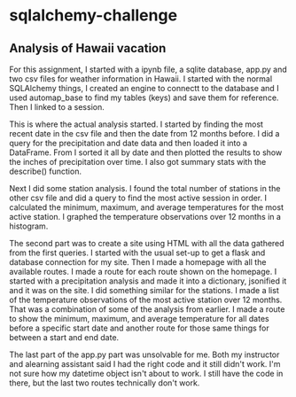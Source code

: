 # sqlalchemy-challenge
## Analysis of Hawaii vacation

For this assignment, I started with a ipynb file, a sqlite database, app.py and two csv files for weather information in Hawaii. I started with the normal SQLAlchemy things, I created an engine to connectt to the database and I used automap_base to find my tables (keys) and save them for reference. Then I linked to a session. 

This is where the actual analysis started. I started by finding the most recent date in the csv file and then the date from 12 months before. I did a query for the precipitation and date data and then loaded it into a DataFrame. From I sorted it all by date and then plotted the results to show the inches of precipitation over time. I also got summary stats with the describe() function. 

Next I did some station analysis. I found the total number of stations in the other csv file and did a query to find the most active session in order. I calculated the minimum, maximum, and average temperatures for the most active station. I graphed the temperature observations over 12 months in a histogram. 

The second part was to create a site using HTML with all the data gathered from the first queries. I started with the usual set-up to get a flask and database connection for my site. Then I made a homepage with all the available routes. I made a route for each route shown on the homepage. I started with a precipitation analysis and made it into a dictionary, jsonified it and it was on the site. I did something similar for the stations. I made a list of the temperature observations of the most active station over 12 months. That was a combination of some of the analysis from earlier. I made a route to show the minimum, maximum, and average temperature for all dates before a specific start date and another route for those same things for between a start and end date. 

The last part of the app.py part was unsolvable for me. Both my instructor and alearning assistant said I had the right code and it still didn't work. I'm not sure how my datetime object isn't about to work. I still have the code in there, but the last two routes technically don't work. 
